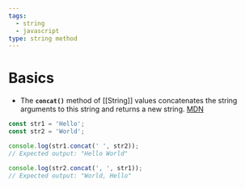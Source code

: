 ```yaml
---
tags:
  - string
  - javascript
type: string method
---
```

# Basics
- The **`concat()`** method of [[String]] values concatenates the string arguments to this string and returns a new string. [MDN](https://developer.mozilla.org/en-US/docs/Web/JavaScript/Reference/Global_Objects/String/concat)
```javascript
const str1 = 'Hello';
const str2 = 'World';

console.log(str1.concat(' ', str2));
// Expected output: "Hello World"

console.log(str2.concat(', ', str1));
// Expected output: "World, Hello"

```

